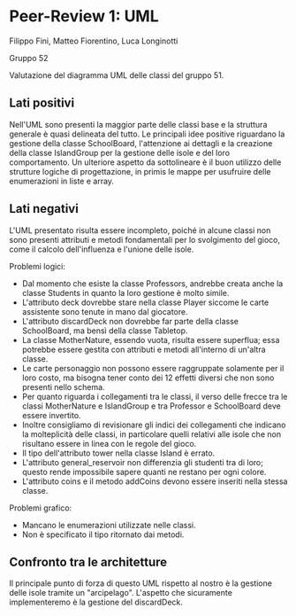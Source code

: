 # Peer-Review 1: UML

Filippo Fini, Matteo Fiorentino, Luca Longinotti

Gruppo 52

Valutazione del diagramma UML delle classi del gruppo 51.

## Lati positivi

Nell'UML sono presenti la maggior parte delle classi base e la struttura generale è quasi delineata del tutto.
Le principali idee positive riguardano la gestione della classe SchoolBoard, l'attenzione ai dettagli e la creazione della classe IslandGroup per la gestione delle isole e del loro comportamento.
Un ulteriore aspetto da sottolineare è il buon utilizzo delle strutture logiche di progettazione, in primis le mappe per usufruire delle enumerazioni in liste e array.

## Lati negativi

L'UML presentato risulta essere incompleto, poiché in alcune classi non sono presenti attributi e metodi fondamentali per lo svolgimento del gioco, come il calcolo dell'influenza e l'unione delle isole.

Problemi logici:
- Dal momento che esiste la classe Professors, andrebbe creata anche la classe Students in quanto la loro gestione è molto simile.
- L'attributo deck dovrebbe stare nella classe Player siccome le carte assistente sono tenute in mano dal giocatore.
- L'attributo discardDeck non dovrebbe far parte della classe SchoolBoard, ma bensì della classe Tabletop.
- La classe MotherNature, essendo vuota, risulta essere superflua; essa potrebbe essere gestita con attributi e metodi all'interno di un'altra classe.
- Le carte personaggio non possono essere raggruppate solamente per il loro costo, ma bisogna tener conto dei 12 effetti diversi che non sono presenti nello schema. 
- Per quanto riguarda i collegamenti tra le classi, il verso delle frecce tra le classi MotherNature e IslandGroup e tra Professor e SchoolBoard deve essere invertito.
- Inoltre consigliamo di revisionare gli indici dei collegamenti che indicano la molteplicità delle classi, in particolare quelli relativi alle isole che non risultano essere in linea con le regole del gioco.
- Il tipo dell'attributo tower nella classe Island è errato.
- L'attributo general_reservoir non differenzia gli studenti tra di loro; questo rende impossibile sapere quanti ne restano per ogni colore.
- L'attributo coins e il metodo addCoins devono essere inseriti nella stessa classe.

Problemi grafico:
- Mancano le enumerazioni utilizzate nelle classi.
- Non è specificato il tipo ritornato dai metodi.



## Confronto tra le architetture

Il principale punto di forza di questo UML rispetto al nostro è la gestione delle isole tramite un "arcipelago".
L'aspetto che sicuramente implementeremo è la gestione del discardDeck.
